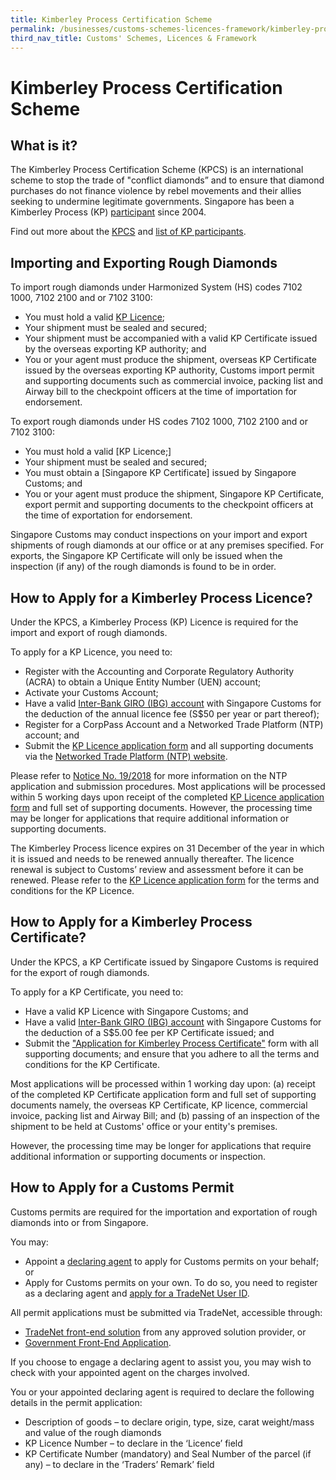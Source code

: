 ```yaml
---
title: Kimberley Process Certification Scheme
permalink: /businesses/customs-schemes-licences-framework/kimberley-process-certification-scheme
third_nav_title: Customs' Schemes, Licences & Framework
---
```


# Kimberley Process Certification Scheme

## What is it?

The Kimberley Process Certification Scheme (KPCS) is an international scheme to stop the trade of "conflict diamonds” and to ensure that diamond purchases do not finance violence by rebel movements and their allies seeking to undermine legitimate governments. Singapore has been a Kimberley Process (KP)  [participant](/documents/businesses/cir072004.pdf)  since 2004.

Find out more about the [KPCS](https://www.kimberleyprocess.com/)  and [list of KP participants](http://www.kimberleyprocess.com/en/kp-participants-and-observers).

## Importing and Exporting Rough Diamonds

To import rough diamonds under Harmonized System (HS) codes 7102 1000, 7102 2100 and or 7102 3100:

-   You must hold a valid  [KP Licence](/businesses/customs-schemes-licences-framework/kimberley-process-certification-scheme);
-   Your shipment must be sealed and secured;
-   Your shipment must be accompanied with a valid KP Certificate issued by the overseas exporting KP authority; and
-   You or your agent must produce the shipment, overseas KP Certificate issued by the overseas exporting KP authority, Customs import permit and supporting documents such as commercial invoice, packing list and Airway bill to the checkpoint officers at the time of importation for endorsement.

To export rough diamonds under HS codes 7102 1000, 7102 2100 and or 7102 3100:

-   You must hold a valid  [KP Licence;]
-   Your shipment must be sealed and secured;
-   You must obtain a  [Singapore KP Certificate]  issued by Singapore Customs; and
-   You or your agent must produce the shipment, Singapore KP Certificate, export permit and supporting documents to the checkpoint officers at the time of exportation for endorsement.

Singapore Customs may conduct inspections on your import and export shipments of rough diamonds at our office or at any premises specified. For exports, the Singapore KP Certificate will only be issued when the inspection (if any) of the rough diamonds is found to be in order.

## How to Apply for a Kimberley Process Licence?

Under the KPCS, a Kimberley Process (KP) Licence is required for the import and export of rough diamonds.

To apply for a KP Licence,  you need to:

-   Register with the Accounting and Corporate Regulatory Authority (ACRA) to obtain a Unique Entity Number (UEN) account;
-   Activate your Customs Account;
-   Have a valid  [Inter-Bank GIRO (IBG) account](/eservices/customs-forms-and-service-links)  with Singapore Customs for the deduction of the annual licence fee (S$50 per year or part thereof);
-   Register for a CorpPass Account and a Networked Trade Platform (NTP) account; and
-   Submit the  [KP Licence application form](/eservices/customs-forms-and-service-links)  and all supporting documents via the  [Networked Trade Platform (NTP) website](http://www.ntp.gov.sg/).

Please refer to  [Notice No. 19/2018](/news-and-media/notices/)  for more information on the NTP application and submission procedures. Most applications will be processed within 5 working days upon receipt of the completed  [KP Licence application form](/eservices/customs-forms-and-service-links)  and full set of supporting documents. However, the processing time may be longer for applications that require additional information or supporting documents.

The  Kimberley Process licence expires on 31 December of the year in which it is issued and needs to be renewed annually thereafter. The licence renewal is subject to Customs’ review and assessment before it can be renewed. Please refer to the  [KP Licence application form](/eservices/customs-forms-and-service-links)  for the terms and conditions for the KP Licence.

## How to Apply for a Kimberley Process Certificate?

Under the KPCS, a KP Certificate issued by Singapore Customs is required for the export of rough diamonds.

To apply for a KP Certificate, you need to:

-   Have a valid KP Licence with Singapore Customs; and
-   Have a valid  [Inter-Bank GIRO (IBG) account](/eservices/customs-forms-and-service-links)  with Singapore Customs for the deduction of a S$5.00 fee per KP Certificate issued; and
-   Submit the  ["Application for Kimberley Process Certificate"](/eservices/customs-forms-and-service-links)  form with all supporting documents; and ensure that you adhere to all the terms and conditions for the KP Certificate.

Most applications will be processed within 1 working day upon: (a) receipt of the completed KP Certificate application form and full set of supporting documents namely, the overseas KP Certificate, KP licence, commercial invoice, packing list and Airway Bill; and (b) passing of an inspection of the shipment to be held at Customs' office or your entity's premises.

However, the processing time may be longer for applications that require additional information or supporting documents or inspection.

## How to Apply for a Customs Permit

Customs permits are required for the importation and exportation of rough diamonds into or from Singapore.

You may:

-   Appoint a  [declaring agent](/businesses/resources/directories-of-service-providers/list-of-local-forwarding-agents)  to apply for Customs permits on your behalf; or
-   Apply for Customs permits on your own. To do so, you need to register as a declaring agent and  [apply for a TradeNet User ID](/about-us/national-single-window/overview/what-you-need-to-know-about-tradenet).

All permit applications must be submitted via TradeNet, accessible through:

-   [TradeNet front-end solution](/about-us/national-single-window/overview/tradenet-solution-providers) from any approved solution provider, or
-   [Government Front-End Application](https://www.tradenet.gov.sg/tradenet/login.portal).

If you choose to engage a declaring agent to assist you, you may wish to check with your appointed agent on the charges involved.

You or your appointed declaring agent is required to declare the following details in the permit application:

-   Description of goods – to declare origin, type, size, carat weight/mass and value of the rough diamonds
-   KP Licence Number – to declare in the ‘Licence’ field
-   KP Certificate Number (mandatory) and Seal Number of the parcel (if any) – to declare in the ‘Traders’ Remark’ field

